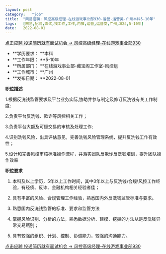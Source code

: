 ```yaml
---
layout:	post
category:	"job"
title:	"网易招聘：风控高级经理-在线游戏事业部930-运营-运营类-广州本科5-10年"
tags:	[网易,招聘,面试,找工作,工作,内推,运营,运营类,广州,本科,5-10年]
date:	2022-08-01
---
```


[点击应聘 投递简历就有面试机会 ->  风控高级经理-在线游戏事业部930](http://mobile.bole.netease.com/bole/boleDetail?id=41028&employeeId=346f03c3cda5f04c&key=all)



- **学历要求： **本科
- **工作年限： **5-10年
- **所属部门： **在线游戏事业部-藏宝阁工作室-风控组
- **工作城市： **广州
- **发布日期： **2022-08-01



**职位描述**

1.根据反洗钱监管要求及平台业务实际,协助并参与制定及修订反洗钱有关工作制度;

2.负责平台反洗钱、欺诈等风控相关工作；

3.负责平台大额及可疑交易的审核及处理工作;

4.识别洗钱风险，出具评估意见，完善洗钱风险管理系统，提升反洗钱工作有效性；

5.设计和完善风控审核标准操作流程，并落实团队反欺诈反洗钱培训，提升团队操作效率



**职位要求**

1. 本科及以上学历，5年以上工作时间，其中3年以上与反洗钱\合规\风控工作经验，有经侦、反诈、金融机构相关经验者佳； 

2. 具有丰富的风险、合规管理工作经验，熟悉国内外反洗钱监管标准与要求。 

3. 熟悉国内反洗钱监管的标准、要求和监管方法 

4. 掌握风险识别、分析的方法，熟悉数据分析、建模、挖掘的方法从是反洗钱异常交易甄别； 

5. 具有较强的组织、计划、控制、协调能力，较强的沟通能力。



[点击应聘 投递简历就有面试机会 ->  风控高级经理-在线游戏事业部930](http://mobile.bole.netease.com/bole/boleDetail?id=41028&employeeId=346f03c3cda5f04c&key=all)